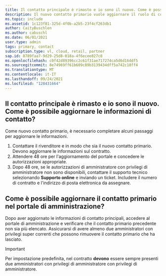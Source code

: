 ```yaml
---
title: Il contatto principale è rimasto e io sono il nuovo. Come è possibile aggiornare le informazioni di contatto?
description: Il nuovo contatto primario vuole aggiornare il ruolo di contatto primario o con privilegi di amministratore con privilegi di amministratore.
ms.topic: include
ms.assetid: 1c123f81-325d-4f0b-a2b5-23f4cf263db1
author: CaityBuschlen
ms.author: cabuschl
ms.date: 06/01/2021
user.type: admin
tags: primary, contact
subscription.type: vl, cloud, retail, partner
sap.id: 8789faa7-9d29-25d8-018a-4f6ecee827c8
ms.openlocfilehash: c0f42d89396cc2c61f31ae717274ca5d6d16ddf5
ms.sourcegitcommit: 8e74969ff61b609c89b3139434dff5a742c18ff4
ms.translationtype: MT
ms.contentlocale: it-IT
ms.lasthandoff: 09/24/2021
ms.locfileid: "128431664"
---
```

## <a name="our-primary-contact-left-and-im-the-new-one-how-can-i-update-the-contact-info"></a>Il contatto principale è rimasto e io sono il nuovo. Come è possibile aggiornare le informazioni di contatto?

Come nuovo contatto primario, è necessario completare alcuni passaggi per aggiornare le informazioni.

1. Contattare il rivenditore e in modo che sia il nuovo contatto primario. Devono aggiornare le informazioni sul contratto.
2. Attendere 48 ore per l'aggiornamento del portale e concedere le autorizzazioni appropriate.
3. Dopo 48 ore, se le autorizzazioni di amministratore con privilegi di amministratore non sono disponibili, contattare il supporto tecnico selezionando **Supporto online** e inviando un ticket. Includere il numero di contratto e l'indirizzo di posta elettronica da assegnare.
    
## <a name="how-can-i-update-the-primary-contact-on-the-admin-portal"></a>Come è possibile aggiornare il contatto primario nel portale di amministrazione?
Dopo aver aggiornato le informazioni di contatto principali, accedere al portale di amministrazione e verificare che il contatto primario precedente non sia più elencato. Assicurarsi di avere almeno due amministratori con privilegi super correnti che possono rimuovere il contatto primario che ha lasciato.
> [!Important]
> Per impostazione predefinita, nel contratto **devono** essere sempre presenti due amministratori con privilegi di amministratore con privilegi di amministratore.